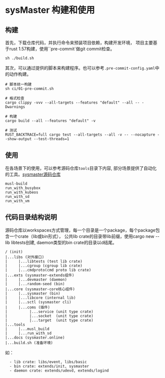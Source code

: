 # sysMaster 构建和使用

## 构建

首先，下载仓库代码，并执行命令来预装项目依赖，构建开发环境， 项目主要基于rust 1.57构建，使用``pre-commit`做git commit检查。
```
sh ./build.sh
```
其次，可以通过提供的脚本来构建程序。也可以参考`.pre-commit-config.yaml`中的动作构建。
```
# 脚本统一构建
sh ci/01-pre-commit.sh

# 格式检查
cargo clippy -vvv --all-targets --features "default" --all -- -Dwarnings

# 构建
cargo build --all --features "default" -v

# 测试
RUST_BACKTRACE=full cargo test --all-targets --all -v -- --nocapture --show-output --test-threads=1
```
## 使用

在各场景下的使用，可以参考源码仓库`tools`目录下内容, 部分场景提供了自动化的工具。[sysmaster源码仓库](https://gitee.com/openeuler/sysmaster/tree/master/tools)
```
musl-build
run_with_busybox
run_with_kubeos
run_with_sd
run_with_vm
```

## 代码目录结构说明

源码仓库以workspaces方式管理，每一个目录是一个package，每个package包含一个crate（lib或bin形式），
公共lib crate的目录带lib前缀，使用cargo new --lib libtests创建,
daemon类型的bin crate的目录以d结尾。

```text
/ (init)
|...libs (对外接口)
|     |...libtests (test lib crate)
|     |...cgroup (cgroup lib crate)
|     |...cmdproto(cmd proto lib crate)
|...exts (sysmaster-extends组件)
|     |...devmaster (daemon)
|     |...random-seed (bin)
|...core (sysmaster-core核心组件)
|     |...sysmaster (bin)
|     |...libcore (internal lib)
|     |...sctl (sysmaster cli)
|     |...coms (插件)
|          |...service (unit type crate)
|          |...socket  (unit type crate)
|          |...target  (unit type crate)
|...tools
|     |...musl_build
|     |...run_with_sd
|...docs (sysmaster.online)
|...build.sh (准备环境)
```

如：

```text
  - lib crate: libs/event, libs/basic
  - bin crate: extends/init, sysmaster
  - daemon crate: extends/udevd, extends/logind
```
